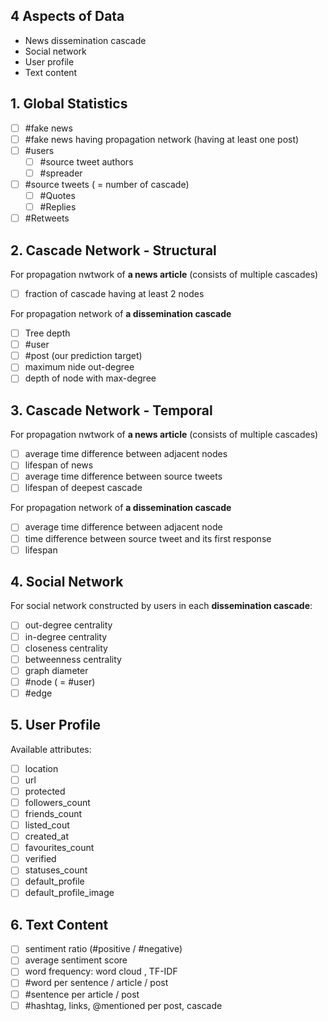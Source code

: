## 4 Aspects of Data

* News dissemination cascade
* Social network
* User profile
* Text content

## 1. Global Statistics

* [ ] #fake news
* [ ] #fake news having propagation network (having at least one post)
* [ ] #users
    - [ ] #source tweet authors
    - [ ] #spreader
* [ ] #source tweets ( = number of cascade)
    - [ ] #Quotes
    - [ ] #Replies
* [ ] #Retweets

## 2. Cascade Network - Structural

For propagation nwtwork of **a news article** (consists of multiple cascades)
* [ ] fraction of cascade having at least 2 nodes

For propagation network of **a dissemination cascade**
* [ ] Tree depth
* [ ] #user
* [ ] #post (our prediction target)
* [ ] maximum nide out-degree
* [ ] depth of node with max-degree

## 3. Cascade Network - Temporal

For propagation nwtwork of **a news article** (consists of multiple cascades)
* [ ] average time difference between adjacent nodes
* [ ] lifespan of news
* [ ] average time difference between source tweets
* [ ] lifespan of deepest cascade

For propagation network of **a dissemination cascade**
* [ ] average time difference between adjacent node
* [ ] time difference between source tweet and its first response
* [ ] lifespan

## 4. Social Network

For social network constructed by users in each **dissemination cascade**:

* [ ] out-degree centrality
* [ ] in-degree centrality
* [ ] closeness centrality
* [ ] betweenness centrality
* [ ] graph diameter
* [ ] #node ( = #user)
* [ ] #edge

## 5. User Profile

Available attributes:
* [ ] location
* [ ] url
* [ ] protected
* [ ] followers_count
* [ ] friends_count
* [ ] listed_cout
* [ ] created_at
* [ ] favourites_count
* [ ] verified
* [ ] statuses_count
* [ ] default_profile
* [ ] default_profile_image

## 6. Text Content
* [ ] sentiment ratio (#positive / #negative)
* [ ] average sentiment score
* [ ] word frequency: word cloud , TF-IDF
* [ ] #word per sentence / article / post
* [ ] #sentence per article / post
* [ ] #hashtag, links, @mentioned per post, cascade